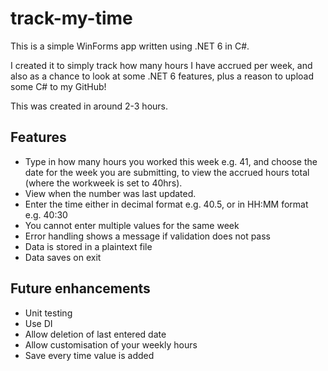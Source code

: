 # track-my-time

This is a simple WinForms app written using .NET 6 in C#.

I created it to simply track how many hours I have accrued per week, and also as a chance to look at some .NET 6 features, plus a reason to upload some C# to my GitHub!

This was created in around 2-3 hours.

## Features ##

- Type in how many hours you worked this week e.g. 41, and choose the date for the week you are submitting, to view the accrued hours total (where the workweek is set to 40hrs).
- View when the number was last updated.
- Enter the time either in decimal format e.g. 40.5, or in HH:MM format e.g. 40:30
- You cannot enter multiple values for the same week
- Error handling shows a message if validation does not pass
- Data is stored in a plaintext file
- Data saves on exit

## Future enhancements ##

- Unit testing
- Use DI
- Allow deletion of last entered date
- Allow customisation of your weekly hours
- Save every time value is added
